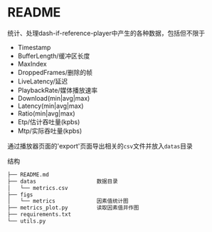 # README

统计、处理dash-if-reference-player中产生的各种数据，包括但不限于
- Timestamp
- BufferLength/缓冲区长度
- MaxIndex
- DroppedFrames/删除的帧
- LiveLatency/延迟
- PlaybackRate/媒体播放速率
- Download(min|avg|max)
- Latency(min|avg|max)
- Ratio(min|avg|max)
- Etp/估计吞吐量(kpbs)
- Mtp/实际吞吐量(kpbs)

通过播放器页面的'export'页面导出相关的`csv`文件并放入`datas`目录

结构
```bash
├── README.md
├── datas                   数据目录
│   └── metrics.csv
├── figs
│   └── metrics             因素值统计图
├── metrics_plot.py         读取因素值并作图
├── requirements.txt
└── utils.py




```